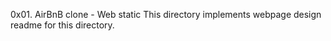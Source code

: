 0x01. AirBnB clone - Web static
This directory implements webpage design readme for this directory.
